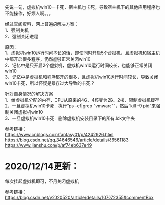 先说一句，虚拟机win10一卡死，宿主机也卡死，导致宿主机下的其他应用程序也不能操作，好烦人啊。。。

经过查阅资料，网上普遍的解决方案：  
1、强制关机  
2、强制关闭进程

原因：  
1、虚拟机win10运行时间不长的话，即使同时开启5个虚拟机，且虚拟机和宿主机中都开启很多程序，仍然能够正常关闭win10  
2、记忆中是只开启2个虚拟机，虚拟机win10运行时间较长，也能够正常关闭win10  
3、记忆中是虚拟机和程序都开的很多，且虚拟机win10运行时间较长，导致关闭win10卡死，所以怀疑是缓存过大导致的卡死？

针对自身情况的解决方案：  
1、给虚拟机分配的内存、CPU从原来的4G、4核变为2G、2核，限制虚拟机缓存  
2、一旦虚拟机win10卡死，执行“ps -ef|grep "vmware"”，然后“kill -9 pid”来强制关闭虚拟机win10  
3、一旦虚拟机win10卡死，删除虚拟机安装目录下的所有.lck文件夹  

参考链接：  
https://www.cnblogs.com/fantasy01/p/4242926.html  
https://blog.csdn.net/qq_34646546/article/details/86561183  
https://www.jianshu.com/p/af74eb637e49

# 2020/12/14更新：  
每次挂起虚拟机即可，不用关闭虚拟机

参考链接：  
https://blog.csdn.net/y2020520/article/details/107072355#commentBox
